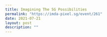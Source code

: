 ```yaml
---
title: Imagining The 5G Possibilities
permalink: "https://imda-pixel.sg/event/261"
date: 2021-07-21
layout: post
description: ""
---
```

